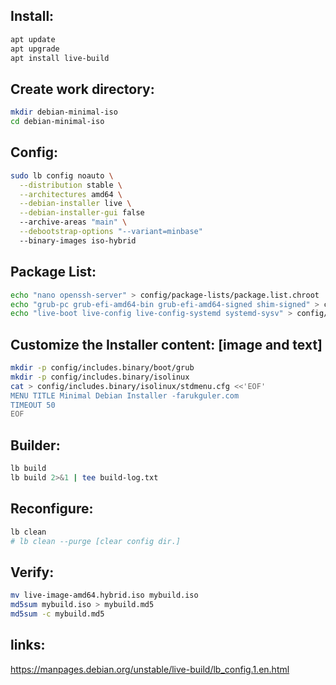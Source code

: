 ## Install:
```bash
apt update
apt upgrade
apt install live-build
```

## Create work directory:
```bash
mkdir debian-minimal-iso
cd debian-minimal-iso
```

## Config:
```bash
sudo lb config noauto \
  --distribution stable \
  --architectures amd64 \
  --debian-installer live \
  --debian-installer-gui false
  --archive-areas "main" \
  --debootstrap-options "--variant=minbase"
  --binary-images iso-hybrid
```

## Package List:
```bash
echo "nano openssh-server" > config/package-lists/package.list.chroot
echo "grub-pc grub-efi-amd64-bin grub-efi-amd64-signed shim-signed" > config/package-lists/bootloader.chroot
echo "live-boot live-config live-config-systemd systemd-sysv" > config/package-lists/live.list.chroot
```

## Customize the Installer content: [image and text]
```bash
mkdir -p config/includes.binary/boot/grub
mkdir -p config/includes.binary/isolinux
cat > config/includes.binary/isolinux/stdmenu.cfg <<'EOF'
MENU TITLE Minimal Debian Installer -farukguler.com
TIMEOUT 50
EOF
```

## Builder:
```bash
lb build
lb build 2>&1 | tee build-log.txt
```

## Reconfigure:
```bash
lb clean
# lb clean --purge [clear config dir.]
```

## Verify:
```bash
mv live-image-amd64.hybrid.iso mybuild.iso
md5sum mybuild.iso > mybuild.md5
md5sum -c mybuild.md5
```

## links:
https://manpages.debian.org/unstable/live-build/lb_config.1.en.html
